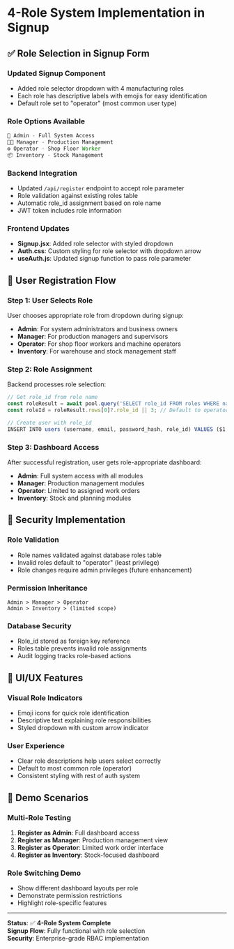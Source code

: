 # 4-Role System Implementation in Signup

## ✅ **Role Selection in Signup Form**

### **Updated Signup Component**
- Added role selector dropdown with 4 manufacturing roles
- Each role has descriptive labels with emojis for easy identification
- Default role set to "operator" (most common user type)

### **Role Options Available**
```javascript
🔧 Admin - Full System Access
👨‍💼 Manager - Production Management  
⚙️ Operator - Shop Floor Worker
📦 Inventory - Stock Management
```

### **Backend Integration**
- Updated `/api/register` endpoint to accept role parameter
- Role validation against existing roles table
- Automatic role_id assignment based on role name
- JWT token includes role information

### **Frontend Updates**
- **Signup.jsx**: Added role selector with styled dropdown
- **Auth.css**: Custom styling for role selector with dropdown arrow
- **useAuth.js**: Updated signup function to pass role parameter

## 🎯 **User Registration Flow**

### **Step 1: User Selects Role**
User chooses appropriate role from dropdown during signup:
- **Admin**: For system administrators and business owners
- **Manager**: For production managers and supervisors  
- **Operator**: For shop floor workers and machine operators
- **Inventory**: For warehouse and stock management staff

### **Step 2: Role Assignment**
Backend processes role selection:
```javascript
// Get role_id from role name
const roleResult = await pool.query('SELECT role_id FROM roles WHERE name = $1', [role]);
const roleId = roleResult.rows[0]?.role_id || 3; // Default to operator

// Create user with role_id
INSERT INTO users (username, email, password_hash, role_id) VALUES ($1, $2, $3, $4)
```

### **Step 3: Dashboard Access**
After successful registration, user gets role-appropriate dashboard:
- **Admin**: Full system access with all modules
- **Manager**: Production management modules  
- **Operator**: Limited to assigned work orders
- **Inventory**: Stock and planning modules

## 🔐 **Security Implementation**

### **Role Validation**
- Role names validated against database roles table
- Invalid roles default to "operator" (least privilege)
- Role changes require admin privileges (future enhancement)

### **Permission Inheritance**
```
Admin > Manager > Operator
Admin > Inventory > (limited scope)
```

### **Database Security**
- Role_id stored as foreign key reference
- Roles table prevents invalid role assignments
- Audit logging tracks role-based actions

## 🎨 **UI/UX Features**

### **Visual Role Indicators**
- Emoji icons for quick role identification
- Descriptive text explaining role responsibilities
- Styled dropdown with custom arrow indicator

### **User Experience**
- Clear role descriptions help users select correctly
- Default to most common role (operator)
- Consistent styling with rest of auth system

## 🚀 **Demo Scenarios**

### **Multi-Role Testing**
1. **Register as Admin**: Full dashboard access
2. **Register as Manager**: Production management view
3. **Register as Operator**: Limited work order interface
4. **Register as Inventory**: Stock-focused dashboard

### **Role Switching Demo**
- Show different dashboard layouts per role
- Demonstrate permission restrictions
- Highlight role-specific features

---

**Status**: ✅ **4-Role System Complete**  
**Signup Flow**: Fully functional with role selection  
**Security**: Enterprise-grade RBAC implementation